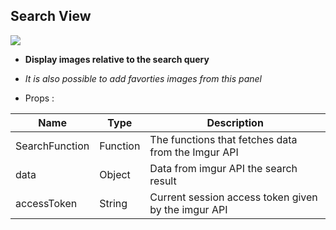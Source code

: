 ## Search View

![](https://i.ibb.co/42NnvJM/Screenshot-2020-10-24-18-05-34-851-com-epicture.jpg)

- **Display images relative to the search query**
- *It is also possible to add favorties images from this panel*

- Props :

| Name  | Type  | Description
|---|---|---|
| SearchFunction  | Function  | The functions that fetches data from the Imgur API  |
|  data | Object  | Data from imgur API the search result |
| accessToken | String | Current session access token given by the imgur API
